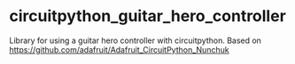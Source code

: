 # circuitpython_guitar_hero_controller
Library for using a guitar hero controller with circuitpython.  Based on https://github.com/adafruit/Adafruit_CircuitPython_Nunchuk
